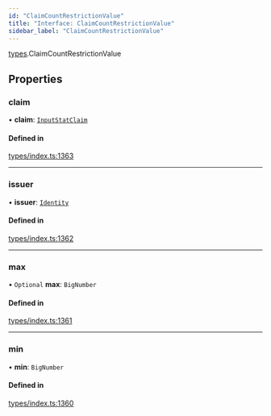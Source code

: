 ```yaml
---
id: "ClaimCountRestrictionValue"
title: "Interface: ClaimCountRestrictionValue"
sidebar_label: "ClaimCountRestrictionValue"
---
```


[types](../../../modules/Types/Types.md).ClaimCountRestrictionValue

## Properties

### claim

• **claim**: [`InputStatClaim`](../../../modules/Types/Types.md#inputstatclaim)

#### Defined in

[types/index.ts:1363](https://github.com/F-OBrien/polymesh-sdk/blob/012f1745/src/types/index.ts#L1363)

___

### issuer

• **issuer**: [`Identity`](../../../classes/API/Entities/Identity/Identity.md)

#### Defined in

[types/index.ts:1362](https://github.com/F-OBrien/polymesh-sdk/blob/012f1745/src/types/index.ts#L1362)

___

### max

• `Optional` **max**: `BigNumber`

#### Defined in

[types/index.ts:1361](https://github.com/F-OBrien/polymesh-sdk/blob/012f1745/src/types/index.ts#L1361)

___

### min

• **min**: `BigNumber`

#### Defined in

[types/index.ts:1360](https://github.com/F-OBrien/polymesh-sdk/blob/012f1745/src/types/index.ts#L1360)
